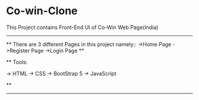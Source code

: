 # Co-win-Clone
 This Project contains Front-End UI of Co-Win Web Page(India)
 
 ***************************************************************
 **
 There are 3 different Pages in this project namely:: 
     ->Home Page 
     ->Register Page 
     ->Login Page
 **
 
 **
 Tools:
 
   -> HTML
   -> CSS
   -> BootStrap 5
   -> JavaScript
 
 **
 *****************************************************************
 
